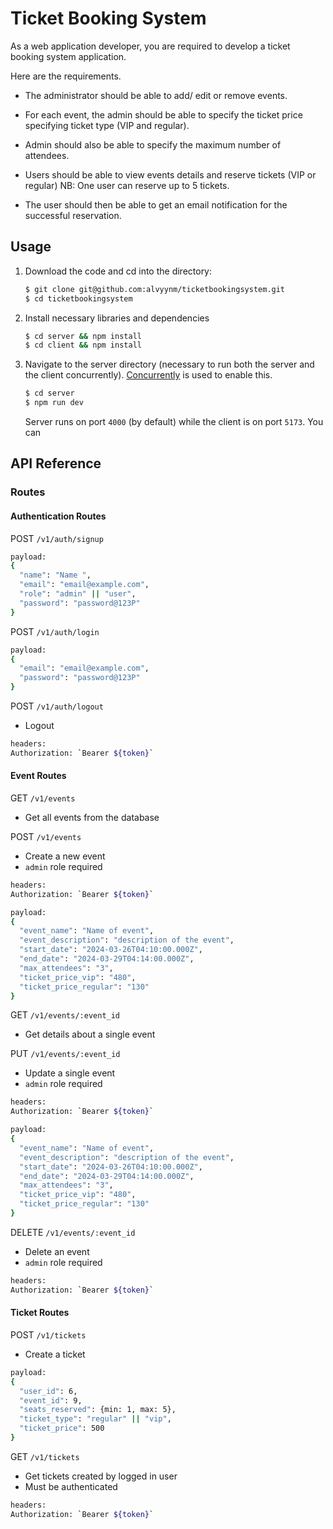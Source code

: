 # Ticket Booking System

As a web application developer, you are required to develop a ticket booking system application.

Here are the requirements.

- The administrator should be able to add/ edit or remove events.

- For each event, the admin should be able to specify the ticket price specifying ticket type (VIP and regular).

- Admin should also be able to specify the maximum number of attendees.

- Users should be able to view events details and reserve tickets (VIP or regular) NB: One user can reserve up to 5 tickets.

- The user should then be able to get an email notification for the successful reservation.

## Usage

1. Download the code and cd into the directory:
   ```bash
   $ git clone git@github.com:alvyynm/ticketbookingsystem.git
   $ cd ticketbookingsystem
   ```
2. Install necessary libraries and dependencies
   ```bash
   $ cd server && npm install
   $ cd client && npm install
   ```
3. Navigate to the server directory (necessary to run both the server and the client concurrently). [Concurrently](https://github.com/open-cli-tools/concurrently) is used to enable this.
   ```bash
   $ cd server
   $ npm run dev
   ```
   Server runs on port `4000` (by default) while the client is on port `5173`. You can

## API Reference

### Routes

#### Authentication Routes

POST `/v1/auth/signup`

```bash
payload:
{
  "name": "Name ",
  "email": "email@example.com",
  "role": "admin" || "user",
  "password": "password@123P"
}
```

POST `/v1/auth/login`

```bash
payload:
{
  "email": "email@example.com",
  "password": "password@123P"
}
```

POST `/v1/auth/logout`

- Logout

```bash
headers:
Authorization: `Bearer ${token}`
```

#### Event Routes

GET `/v1/events`

- Get all events from the database

POST `/v1/events`

- Create a new event
- `admin` role required

```bash
headers:
Authorization: `Bearer ${token}`
```

```bash
payload:
{
  "event_name": "Name of event",
  "event_description": "description of the event",
  "start_date": "2024-03-26T04:10:00.000Z",
  "end_date": "2024-03-29T04:14:00.000Z",
  "max_attendees": "3",
  "ticket_price_vip": "480",
  "ticket_price_regular": "130"
}
```

GET `/v1/events/:event_id`

- Get details about a single event

PUT `/v1/events/:event_id`

- Update a single event
- `admin` role required

```bash
headers:
Authorization: `Bearer ${token}`
```

```bash
payload:
{
  "event_name": "Name of event",
  "event_description": "description of the event",
  "start_date": "2024-03-26T04:10:00.000Z",
  "end_date": "2024-03-29T04:14:00.000Z",
  "max_attendees": "3",
  "ticket_price_vip": "480",
  "ticket_price_regular": "130"
}
```

DELETE `/v1/events/:event_id`

- Delete an event
- `admin` role required

```bash
headers:
Authorization: `Bearer ${token}`
```

#### Ticket Routes

POST `/v1/tickets`

- Create a ticket

```bash
payload:
{
  "user_id": 6,
  "event_id": 9,
  "seats_reserved": {min: 1, max: 5},
  "ticket_type": "regular" || "vip",
  "ticket_price": 500
}
```

GET `/v1/tickets`

- Get tickets created by logged in user
- Must be authenticated

```bash
headers:
Authorization: `Bearer ${token}`
```
